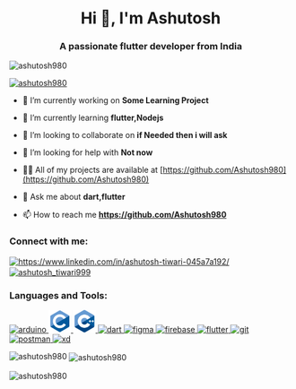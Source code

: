<h1 align="center">Hi 👋, I'm Ashutosh</h1>
<h3 align="center">A passionate flutter developer from India</h3>

<p align="left"> <img src="https://komarev.com/ghpvc/?username=ashutosh980&label=Profile%20views&color=0e75b6&style=flat" alt="ashutosh980" /> </p>

<p align="left"> <a href="https://github.com/ryo-ma/github-profile-trophy"><img src="https://github-profile-trophy.vercel.app/?username=ashutosh980" alt="ashutosh980" /></a> </p>

- 🔭 I’m currently working on **Some Learning Project**

- 🌱 I’m currently learning **flutter,Nodejs**

- 👯 I’m looking to collaborate on **if Needed then i will ask**

- 🤝 I’m looking for help with **Not now**

- 👨‍💻 All of my projects are available at [https://github.com/Ashutosh980](https://github.com/Ashutosh980)

- 💬 Ask me about **dart,flutter**

- 📫 How to reach me **https://github.com/Ashutosh980**

<h3 align="left">Connect with me:</h3>
<p align="left">
<a href="https://linkedin.com/in/ashutosh tiwari" target="blank"><img align="center" src="https://raw.githubusercontent.com/rahuldkjain/github-profile-readme-generator/master/src/images/icons/Social/linked-in-alt.svg" alt="https://www.linkedin.com/in/ashutosh-tiwari-045a7a192/" height="30" width="40" /></a>
<a href="https://instagram.com/ashutosh_tiwari999" target="blank"><img align="center" src="https://raw.githubusercontent.com/rahuldkjain/github-profile-readme-generator/master/src/images/icons/Social/instagram.svg" alt="ashutosh_tiwari999" height="30" width="40" /></a>
</p>

<h3 align="left">Languages and Tools:</h3>
<p align="left"> <a href="https://www.arduino.cc/" target="_blank" rel="noreferrer"> <img src="https://cdn.worldvectorlogo.com/logos/arduino-1.svg" alt="arduino" width="40" height="40"/> </a> <a href="https://www.cprogramming.com/" target="_blank" rel="noreferrer"> <img src="https://raw.githubusercontent.com/devicons/devicon/master/icons/c/c-original.svg" alt="c" width="40" height="40"/> </a> <a href="https://www.w3schools.com/cpp/" target="_blank" rel="noreferrer"> <img src="https://raw.githubusercontent.com/devicons/devicon/master/icons/cplusplus/cplusplus-original.svg" alt="cplusplus" width="40" height="40"/> </a> <a href="https://dart.dev" target="_blank" rel="noreferrer"> <img src="https://www.vectorlogo.zone/logos/dartlang/dartlang-icon.svg" alt="dart" width="40" height="40"/> </a> <a href="https://www.figma.com/" target="_blank" rel="noreferrer"> <img src="https://www.vectorlogo.zone/logos/figma/figma-icon.svg" alt="figma" width="40" height="40"/> </a> <a href="https://firebase.google.com/" target="_blank" rel="noreferrer"> <img src="https://www.vectorlogo.zone/logos/firebase/firebase-icon.svg" alt="firebase" width="40" height="40"/> </a> <a href="https://flutter.dev" target="_blank" rel="noreferrer"> <img src="https://www.vectorlogo.zone/logos/flutterio/flutterio-icon.svg" alt="flutter" width="40" height="40"/> </a> <a href="https://git-scm.com/" target="_blank" rel="noreferrer"> <img src="https://www.vectorlogo.zone/logos/git-scm/git-scm-icon.svg" alt="git" width="40" height="40"/> </a> <a href="https://postman.com" target="_blank" rel="noreferrer"> <img src="https://www.vectorlogo.zone/logos/getpostman/getpostman-icon.svg" alt="postman" width="40" height="40"/> </a> <a href="https://www.adobe.com/products/xd.html" target="_blank" rel="noreferrer"> <img src="https://cdn.worldvectorlogo.com/logos/adobe-xd.svg" alt="xd" width="40" height="40"/> </a> </p>

<p><img align="left" src="https://github-readme-stats.vercel.app/api/top-langs?username=ashutosh980&show_icons=true&locale=en&layout=compact" alt="ashutosh980" /></p>

<p>&nbsp;<img align="center" src="https://github-readme-stats.vercel.app/api?username=ashutosh980&show_icons=true&locale=en" alt="ashutosh980" /></p>

<p><img align="center" src="https://github-readme-streak-stats.herokuapp.com/?user=ashutosh980&" alt="ashutosh980" /></p>
